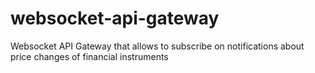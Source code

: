 # websocket-api-gateway
Websocket API Gateway that allows to subscribe on notifications about price changes of financial instruments
